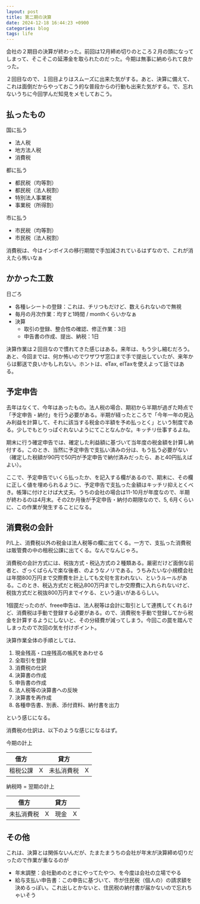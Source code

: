 ```yaml
---
layout: post
title: 第二期の決算
date: 2024-12-18 16:44:23 +0900
categories: blog
tags: life
---
```


会社の２期目の決算が終わった。前回は12月締め切りのところ２月の頭になってしまって、そこそこの延滞金を取られたのだった。今期は無事に納められて良かった。

２回目なので、１回目よりはスムーズに出来た気がする。あと、決算に備えて、これは面倒だからやっておこう的な普段からの行動も出来た気がする。で、忘れないうちに今回学んだ知見をメモしておこう。

## 払ったもの

国に払う

- 法人税
- 地方法人税
- 消費税

都に払う

- 都民税（均等割）
- 都民税（法人税割）
- 特別法人事業税
- 事業税（所得割）

市に払う

- 市民税（均等割）
- 市民税（法人税割）

消費税は、今はインボイスの移行期間で手加減されているはずなので、これが消えたら怖いなぁ

## かかった工数

日ごろ

- 各種レシートの登録：これは、チリつもだけど、数えられないので無視
- 毎月の月次作業：均すと1時間 / monthくらいかなぁ
- 決算
  - 取引の登録、整合性の確認、修正作業：3日
  - 申告書の作成、提出、納税：1日

決算作業は２回目なので慣れてきた感じはある。来年は、もう少し縮むだろう。あと、今回までは、何か怖いのでワザワザ窓口まで手で提出していたが、来年からは郵送で良いかもしれない。ホントは、eTax, elTaxを使えよって話ではある。

## 予定申告

去年はなくて、今年はあったもの。法人税の場合、期初から半期が過ぎた時点で「予定申告・納付」を行う必要がある。半期が経ったところで「今年一年の見込み利益を計算して、それに該当する税金の半額を予め払っとく」という制度である。少しでもとりっぱぐれないようにてことなんかな。キッチリ仕事するよね。

期末に行う確定申告では、確定した利益額に基づいて当年度の税金額を計算し納付する。このとき、当然に予定申告で支払い済みの分は、もう払う必要がない（確定した税額が90円で50円が予定申告で納付済みだったら、あと40円払えばよい）。

ここで、予定申告でいくら払ったか、を記入する欄があるので、期末に、その欄に正しく値を埋められるように、予定申告で支払った金額はキッチリ抑えとくべき。帳簿に付けとけば大丈夫。うちの会社の場合は11-10月が年度なので、半期が終わるのは4月末。その2か月後が予定申告・納付の期限なので、5, 6月くらいに、この作業が発生することになる。

## 消費税の会計

P/L上、消費税以外の税金は法人税等の欄に出てくる。一方で、支払った消費税は販管費の中の租税公課に出てくる。なんでなんじゃろ。

消費税の会計方式には、税抜方式・税込方式の２種類ある。厳密だけど面倒な前者と、ざっくばらんで楽な後者、のようなノリである。うちみたいな小規模会社は年間800万円まで交際費を計上しても文句を言われない、というルールがある。このとき、税込方式だと税込800万円までしか交際費に入れられないけど、税抜方式だと税抜800万円までイケる、という違いがあるらしい。

1個罠だったのが、freee申告は、法人税等は会計に取引として連携してくれるけど、消費税は手動で登録する必要がある。ので、消費税を手動で登録してから税金を計算するようにしないと、その分経費が減ってしまう。今回この罠を踏んでしまったので次回の気を付けポイント。

決算作業全体の手順としては、

1. 現金残高・口座残高の帳尻をあわせる
1. 全取引を登録
1. 消費税の仕訳
1. 決算書の作成
1. 申告書の作成
1. 法人税等の決算書への反映
1. 決算書を再作成
1. 各種申告書、別表、添付資料、納付書を出力

という感じになる。

消費税の仕訳は、以下のような感じになるはず。

今期の計上

| 借方     |   | 貸方       |   |
|----------|---|------------|---|
| 租税公課 | X | 未払消費税 | X |

納税時 = 翌期の計上

| 借方       |   | 貸方 |   |
|------------|---|------|---|
| 未払消費税 | X | 現金 | X |

## その他

これは、決算とは関係ないんだが、たまたまうちの会社が年末が決算締め切りだったので作業が重なるのが

- 年末調整：会社勤めのときにやってたやつ、を今度は会社の立場でやる
- 給与支払い申告書：この申告に基づいて、市が住民税（個人の）の請求額を決めるっぽい。これ出しとかないと、住民税の納付書が届かないので忘れちゃいそう

